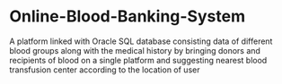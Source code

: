 # Online-Blood-Banking-System

A platform linked with Oracle SQL database consisting data of different blood groups along with the medical history by bringing 
donors and recipients of blood on a single platform and suggesting nearest blood transfusion center according to the location of user
